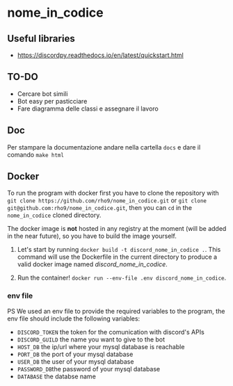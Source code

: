 # nome_in_codice

## Useful libraries
- https://discordpy.readthedocs.io/en/latest/quickstart.html

## TO-DO
- Cercare bot simili
- Bot easy per pasticciare
- Fare diagramma delle classi e assegnare il lavoro

## Doc
Per stampare la documentazione andare nella cartella `docs` e dare il comando `make html`

## Docker
To run the program with docker first you have to clone the repository with `git clone https://github.com/rho9/nome_in_codice.git` or `git clone git@github.com:rho9/nome_in_codice.git`, then you can `cd` in the `nome_in_codice` cloned directory.

The docker image is **not** hosted in any registry at the moment (will be added in the near future), so you have to build the image yourself.

1. Let's start by running `docker build -t discord_nome_in_codice .`. This command will use the Dockerfile in the current directory to produce a valid docker image named *discord_nome_in_codice*.

2. Run the container! `docker run --env-file .env discord_nome_in_codice`.

### env file
PS We used an env file to provide the required variables to the program, the env file should include the following variables:
- `DISCORD_TOKEN` the token for the comunication with discord's APIs
- `DISCORD_GUILD` the name you want to give to the bot
- `HOST_DB` the ip/url where your mysql database is reachable
- `PORT_DB` the port of your mysql database
- `USER_DB` the user of your mysql database
- `PASSWORD_DB`the password of your mysql database
- `DATABASE` the databse name
